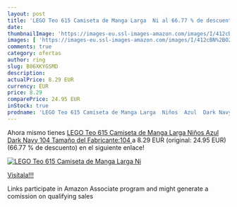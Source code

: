 ```yaml
---
layout: post
title: 'LEGO Teo 615 Camiseta de Manga Larga  Ni al 66.77 % de descuento'
date: 
thumbnailImage: 'https://images-eu.ssl-images-amazon.com/images/I/412cBN%2BO2rL._SL200_.jpg'
images: [ 'https://images-eu.ssl-images-amazon.com/images/I/412cBN%2BO2rL._SL200_.jpg' ]
comments: true
category: ofertas
author: ring
slug: B06XKYGSMD
description:
actualPrice: 8.29 EUR
currency: EUR
price: 8.29
comparePrice: 24.95 EUR
inStock: true
prodname: 'LEGO Teo 615 Camiseta de Manga Larga  Niños  Azul  Dark Navy   104  Tamaño del Fabricante:104 '
---
```


Ahora mismo tienes [LEGO Teo 615 Camiseta de Manga Larga  Niños  Azul  Dark Navy   104  Tamaño del Fabricante:104 ](https://www.amazon.es/dp/B06XKYGSMD/?tag=tolees-21) a 8.29 EUR (original: 24.95 EUR) (66.77 %  de descuento) en el siguiente enlace!

[![LEGO Teo 615 Camiseta de Manga Larga  Ni](https://images-eu.ssl-images-amazon.com/images/I/412cBN%2BO2rL._SL200_.jpg)](https://www.amazon.es/dp/B06XKYGSMD/?tag=tolees-21)

[Visítala!!!](https://www.amazon.es/dp/B06XKYGSMD/?tag=tolees-21)

Links participate in Amazon Associate program and might generate a comission on qualifying sales
